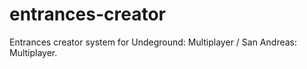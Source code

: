 # entrances-creator
Entrances creator system for Undeground: Multiplayer / San Andreas: Multiplayer. 
